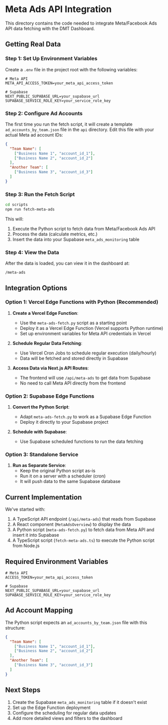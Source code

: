 # Meta Ads API Integration

This directory contains the code needed to integrate Meta/Facebook Ads API data fetching with the DMT Dashboard.

## Getting Real Data

### Step 1: Set Up Environment Variables

Create a `.env` file in the project root with the following variables:

```
# Meta API
META_API_ACCESS_TOKEN=your_meta_api_access_token

# Supabase
NEXT_PUBLIC_SUPABASE_URL=your_supabase_url
SUPABASE_SERVICE_ROLE_KEY=your_service_role_key
```

### Step 2: Configure Ad Accounts

The first time you run the fetch script, it will create a template `ad_accounts_by_team.json` file in the `api` directory. Edit this file with your actual Meta ad account IDs:

```json
{
  "Team Name": [
    ["Business Name 1", "account_id_1"],
    ["Business Name 2", "account_id_2"]
  ],
  "Another Team": [
    ["Business Name 3", "account_id_3"]
  ]
}
```

### Step 3: Run the Fetch Script

```bash
cd scripts
npm run fetch-meta-ads
```

This will:
1. Execute the Python script to fetch data from Meta/Facebook Ads API
2. Process the data (calculate metrics, etc.)
3. Insert the data into your Supabase `meta_ads_monitoring` table

### Step 4: View the Data

After the data is loaded, you can view it in the dashboard at:
```
/meta-ads
```

## Integration Options

### Option 1: Vercel Edge Functions with Python (Recommended)

1. **Create a Vercel Edge Function**:
   - Use the `meta-ads-fetch.py` script as a starting point
   - Deploy it as a Vercel Edge Function (Vercel supports Python runtime)
   - Set up environment variables for Meta API credentials in Vercel

2. **Schedule Regular Data Fetching**:
   - Use Vercel Cron Jobs to schedule regular execution (daily/hourly)
   - Data will be fetched and stored directly in Supabase

3. **Access Data via Next.js API Routes**:
   - The frontend will use `/api/meta-ads` to get data from Supabase
   - No need to call Meta API directly from the frontend

### Option 2: Supabase Edge Functions

1. **Convert the Python Script**:
   - Adapt `meta-ads-fetch.py` to work as a Supabase Edge Function
   - Deploy it directly to your Supabase project

2. **Schedule with Supabase**:
   - Use Supabase scheduled functions to run the data fetching

### Option 3: Standalone Service

1. **Run as Separate Service**:
   - Keep the original Python script as-is
   - Run it on a server with a scheduler (cron)
   - It will push data to the same Supabase database

## Current Implementation

We've started with:

1. A TypeScript API endpoint (`/api/meta-ads`) that reads from Supabase
2. A React component (`MetaAdsOverview`) to display the data
3. A Python script (`meta-ads-fetch.py`) to fetch data from Meta API and insert it into Supabase
4. A TypeScript script (`fetch-meta-ads.ts`) to execute the Python script from Node.js

## Required Environment Variables

```
# Meta API
ACCESS_TOKEN=your_meta_api_access_token

# Supabase
NEXT_PUBLIC_SUPABASE_URL=your_supabase_url
SUPABASE_SERVICE_ROLE_KEY=your_service_role_key
```

## Ad Account Mapping

The Python script expects an `ad_accounts_by_team.json` file with this structure:

```json
{
  "Team Name": [
    ["Business Name 1", "account_id_1"],
    ["Business Name 2", "account_id_2"]
  ],
  "Another Team": [
    ["Business Name 3", "account_id_3"]
  ]
}
```

## Next Steps

1. Create the Supabase `meta_ads_monitoring` table if it doesn't exist
2. Set up the Edge Function deployment
3. Configure the scheduling for regular data updates
4. Add more detailed views and filters to the dashboard 